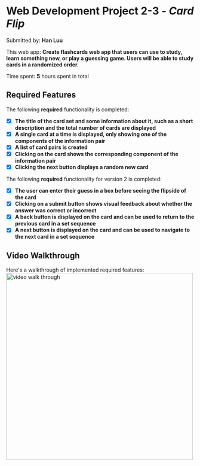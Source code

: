 # Web Development Project 2-3 - *Card Flip*

Submitted by: **Han Luu**

This web app: **Create flashcards web app that users can use to study, learn something new, or play a guessing game. Users will be able to study cards in a randomized order.**

Time spent: **5** hours spent in total

## Required Features

The following **required** functionality is completed:

- [x] **The title of the card set and some information about it, such as a short description and the total number of cards are displayed**
- [x] **A single card at a time is displayed, only showing one of the components of the information pair**
- [x] **A list of card pairs is created**
- [x] **Clicking on the card shows the corresponding component of the information pair**
- [x] **Clicking the next button displays a random new card**

The following **required** functionality for version 2 is completed:
- [x]  **The user can enter their guess in a box before seeing the flipside of the card**
- [x] **Clicking on a submit button shows visual feedback about whether the answer was correct or incorrect**
- [x] **A back button is displayed on the card and can be used to return to the previous card in a set sequence**
- [x] **A next button is displayed on the card and can be used to navigate to the next card in a set sequence**
## Video Walkthrough

Here's a walkthrough of implemented required features:
<img src="public/ver2flash.gif" title="walk through" width=500 alt="video walk through"/>
